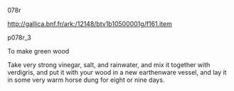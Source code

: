 078r

http://gallica.bnf.fr/ark:/12148/btv1b10500001g/f161.item

p078r_3

To make green wood

Take very strong vinegar, salt, and rainwater, and mix it together with verdigris, and put it with your wood in a new earthenware vessel, and lay it in some very warm horse dung for eight or nine days.
